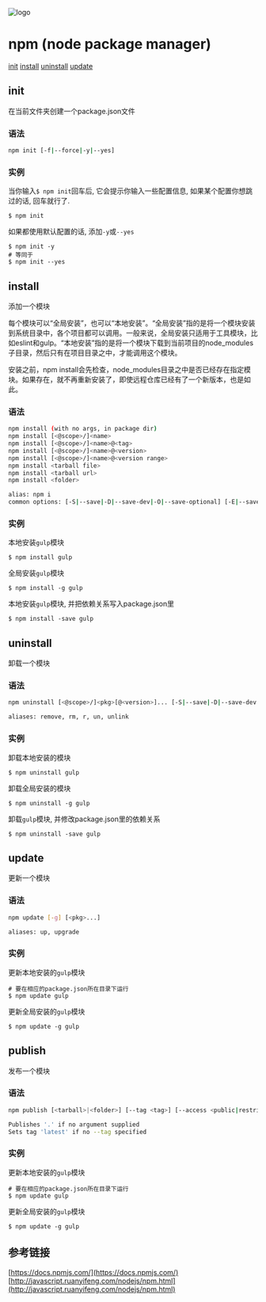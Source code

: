 ![logo](http://oop4q34sz.bkt.clouddn.com/npm.png)

# npm (node package manager)

[init](#init) [install](#install)  [uninstall](#uninstall)  [update](#update) 


## init

在当前文件夹创建一个package.json文件

### 语法
```Bash
npm init [-f|--force|-y|--yes]
```

### 实例

当你输入`$ npm init`回车后, 它会提示你输入一些配置信息, 如果某个配置你想跳过的话, 回车就行了.
```
$ npm init
```

如果都使用默认配置的话, 添加`-y`或`--yes`
```
$ npm init -y
# 等同于
$ npm init --yes
```


## install

添加一个模块

每个模块可以“全局安装”，也可以“本地安装”。“全局安装”指的是将一个模块安装到系统目录中，各个项目都可以调用。一般来说，全局安装只适用于工具模块，比如eslint和gulp。“本地安装”指的是将一个模块下载到当前项目的node_modules子目录，然后只有在项目目录之中，才能调用这个模块。

安装之前，npm install会先检查，node_modules目录之中是否已经存在指定模块。如果存在，就不再重新安装了，即使远程仓库已经有了一个新版本，也是如此。

### 语法
```Bash
npm install (with no args, in package dir)
npm install [<@scope>/]<name>
npm install [<@scope>/]<name>@<tag>
npm install [<@scope>/]<name>@<version>
npm install [<@scope>/]<name>@<version range>
npm install <tarball file>
npm install <tarball url>
npm install <folder>

alias: npm i
common options: [-S|--save|-D|--save-dev|-O|--save-optional] [-E|--save-exact] [-B|--save-bundle] [--dry-run]
```

### 实例

本地安装`gulp`模块
```
$ npm install gulp
```

全局安装`gulp`模块
```
$ npm install -g gulp
```

本地安装`gulp`模块, 并把依赖关系写入package.json里
```
$ npm install -save gulp
```


## uninstall

卸载一个模块

### 语法
```Bash
npm uninstall [<@scope>/]<pkg>[@<version>]... [-S|--save|-D|--save-dev|-O|--save-optional]

aliases: remove, rm, r, un, unlink
```

### 实例

卸载本地安装的模块
```
$ npm uninstall gulp
```

卸载全局安装的模块
```
$ npm uninstall -g gulp
```

卸载`gulp`模块, 并修改package.json里的依赖关系
```
$ npm uninstall -save gulp
```


## update

更新一个模块

### 语法
```Bash
npm update [-g] [<pkg>...]

aliases: up, upgrade
```

### 实例

更新本地安装的`gulp`模块
```
# 要在相应的package.json所在目录下运行
$ npm update gulp
```

更新全局安装的`gulp`模块
```
$ npm update -g gulp
```

## publish

发布一个模块

### 语法

```Bash
npm publish [<tarball>|<folder>] [--tag <tag>] [--access <public|restricted>]

Publishes '.' if no argument supplied
Sets tag 'latest' if no --tag specified
```

### 实例

更新本地安装的`gulp`模块

```
# 要在相应的package.json所在目录下运行
$ npm update gulp
```

更新全局安装的`gulp`模块

```
$ npm update -g gulp
```

## 参考链接

[https://docs.npmjs.com/](https://docs.npmjs.com/)  
[http://javascript.ruanyifeng.com/nodejs/npm.html](http://javascript.ruanyifeng.com/nodejs/npm.html)  
